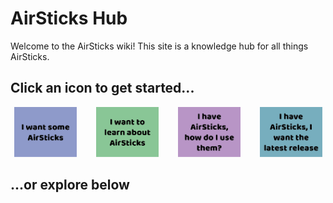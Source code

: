 # AirSticks Hub
Welcome to the AirSticks wiki! This site is a knowledge hub for all things AirSticks.

## Click an icon to get started...

<div style="display: grid; grid-template-columns: repeat(4, 1fr); gap: 20px; text-align: center;">

<div>
<a href="HowToGet.md">
<img src="want.png" alt="I want AirSticks" style="width: 100px; height: 80px;">
</a>
</div>

<div>
<a href="Learn.md">
<img src="learn.png" alt="Learn about the AirSticks" style="width: 100px; height: 80px;">
</a>
</div>

<div>
<a href="HowToUse.md">
<img src="howto.png" alt="How to use" style="width: 100px; height: 80px;">
</a>
</div>

<div>
<a href="LatestReleases.md">
<img src="release.png" alt="Latest release" style="width: 100px; height: 80px;">
</a>
</div>

</div>

## ...or explore below
